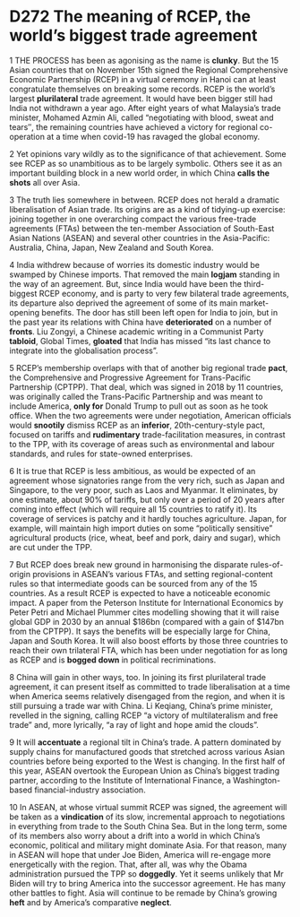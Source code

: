 # D272 The meaning of RCEP, the world’s biggest trade agreement
1 THE PROCESS has been as agonising as the name is **clunky**. But the 15 Asian countries that on November 15th signed the Regional Comprehensive Economic Partnership (RCEP) in a virtual ceremony in Hanoi can at least congratulate themselves on breaking some records. RCEP is the world’s largest **plurilateral** trade agreement. It would have been bigger still had India not withdrawn a year ago. After eight years of what Malaysia’s trade minister, Mohamed Azmin Ali, called “negotiating with blood, sweat and tears″, the remaining countries have achieved a victory for regional co-operation at a time when covid-19 has ravaged the global economy.

2 Yet opinions vary wildly as to the significance of that achievement. Some see RCEP as so unambitious as to be largely symbolic. Others see it as an important building block in a new world order, in which China **calls the shots** all over Asia.

3 The truth lies somewhere in between. RCEP does not herald a dramatic liberalisation of Asian trade. Its origins are as a kind of tidying-up exercise: joining together in one overarching compact the various free-trade agreements (FTAs) between the ten-member Association of South-East Asian Nations (ASEAN) and several other countries in the Asia-Pacific: Australia, China, Japan, New Zealand and South Korea.

4 India withdrew because of worries its domestic industry would be swamped by Chinese imports. That removed the main **logjam** standing in the way of an agreement. But, since India would have been the third-biggest RCEP economy, and is party to very few bilateral trade agreements, its departure also deprived the agreement of some of its main market-opening benefits. The door has still been left open for India to join, but in the past year its relations with China have **deteriorated** on a number of **fronts**. Liu Zongyi, a Chinese academic writing in a Communist Party **tabloid**, Global Times, **gloated** that India has missed “its last chance to integrate into the globalisation process”.

5 RCEP’s membership overlaps with that of another big regional trade **pact**, the Comprehensive and Progressive Agreement for Trans-Pacific Partnership (CPTPP). That deal, which was signed in 2018 by 11 countries, was originally called the Trans-Pacific Partnership and was meant to include America, **only for** Donald Trump to pull out as soon as he took office. When the two agreements were under negotiation, American officials would **snootily** dismiss RCEP as an **inferior**, 20th-century-style pact, focused on tariffs and **rudimentary** trade-facilitation measures, in contrast to the TPP, with its coverage of areas such as environmental and labour standards, and rules for state-owned enterprises.

6 It is true that RCEP is less ambitious, as would be expected of an agreement whose signatories range from the very rich, such as Japan and Singapore, to the very poor, such as Laos and Myanmar. It eliminates, by one estimate, about 90% of tariffs, but only over a period of 20 years after coming into effect (which will require all 15 countries to ratify it). Its coverage of services is patchy and it hardly touches agriculture. Japan, for example, will maintain high import duties on some “politically sensitive” agricultural products (rice, wheat, beef and pork, dairy and sugar), which are cut under the TPP.

7 But RCEP does break new ground in harmonising the disparate rules-of-origin provisions in ASEAN’s various FTAs, and setting regional-content rules so that intermediate goods can be sourced from any of the 15 countries. As a result RCEP is expected to have a noticeable economic impact. A paper from the Peterson Institute for International Economics by Peter Petri and Michael Plummer cites modelling showing that it will raise global GDP in 2030 by an annual $186bn (compared with a gain of $147bn from the CPTPP). It says the benefits will be especially large for China, Japan and South Korea. It will also boost efforts by those three countries to reach their own trilateral FTA, which has been under negotiation for as long as RCEP and is **bogged down** in political recriminations.

8 China will gain in other ways, too. In joining its first plurilateral trade agreement, it can present itself as committed to trade liberalisation at a time when America seems relatively disengaged from the region, and when it is still pursuing a trade war with China. Li Keqiang, China’s prime minister, revelled in the signing, calling RCEP “a victory of multilateralism and free trade” and, more lyrically, “a ray of light and hope amid the clouds”.

9 It will **accentuate** a regional tilt in China’s trade. A pattern dominated by supply chains for manufactured goods that stretched across various Asian countries before being exported to the West is changing. In the first half of this year, ASEAN overtook the European Union as China’s biggest trading partner, according to the Institute of International Finance, a Washington-based financial-industry association.

10 In ASEAN, at whose virtual summit RCEP was signed, the agreement will be taken as a **vindication** of its slow, incremental approach to negotiations in everything from trade to the South China Sea. But in the long term, some of its members also worry about a drift into a world in which China’s economic, political and military might dominate Asia. For that reason, many in ASEAN will hope that under Joe Biden, America will re-engage more energetically with the region. That, after all, was why the Obama administration pursued the TPP so **doggedly**. Yet it seems unlikely that Mr Biden will try to bring America into the successor agreement. He has many other  battles to fight. Asia will continue to be remade by China’s growing **heft** and by America’s comparative **neglect**.

